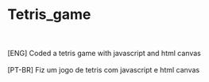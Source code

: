 # Tetris_game
<br>
<br>
[ENG] Coded a tetris game with javascript and html canvas
<br>
<br>
[PT-BR] Fiz um jogo de tetris com javascript e html canvas
